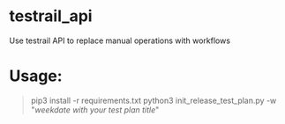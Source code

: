 # testrail_api
Use testrail API to replace manual operations with workflows

# Usage:
> pip3 install -r requirements.txt
> python3 init_release_test_plan.py -w "_weekdate with your test plan title_"